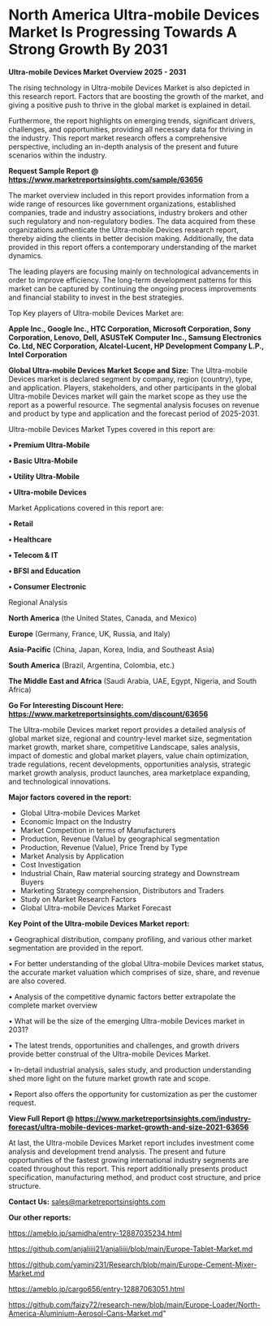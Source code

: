 # North America Ultra-mobile Devices Market Is Progressing Towards A Strong Growth By 2031

<Strong> Ultra-mobile Devices Market Overview 2025 - 2031</strong>

The rising technology in Ultra-mobile Devices Market is also depicted in this research report. Factors that are boosting the growth of the market, and giving a positive push to thrive in the global market is explained in detail.

Furthermore, the report highlights on emerging trends, significant drivers, challenges, and opportunities, providing all necessary data for thriving in the industry. This report market research offers a comprehensive perspective, including an in-depth analysis of the present and future scenarios within the industry.

<strong>Request Sample Report @ <a href=https://www.marketreportsinsights.com/sample/63656>https://www.marketreportsinsights.com/sample/63656</a></strong>

The market overview included in this report provides information from a wide range of resources like government organizations, established companies, trade and industry associations, industry brokers and other such regulatory and non-regulatory bodies. The data acquired from these organizations authenticate the Ultra-mobile Devices research report, thereby aiding the clients in better decision making. Additionally, the data provided in this report offers a contemporary understanding of the market dynamics.

The leading players are focusing mainly on technological advancements in order to improve efficiency. The long-term development patterns for this market can be captured by continuing the ongoing process improvements and financial stability to invest in the best strategies.

Top Key players of Ultra-mobile Devices Market are:

<strong>Apple Inc., Google Inc., HTC Corporation, Microsoft Corporation, Sony Corporation, Lenovo, Dell, ASUSTeK Computer Inc., Samsung Electronics Co. Ltd, NEC Corporation, Alcatel-Lucent, HP Development Company L.P., Intel Corporation</strong>

<strong><b>Global Ultra-mobile Devices Market Scope and Size:</b></strong>
The Ultra-mobile Devices market is declared segment by company, region (country), type, and application. Players, stakeholders, and other participants in the global Ultra-mobile Devices market will gain the market scope as they use the report as a powerful resource. The segmental analysis focuses on revenue and product by type and application and the forecast period of 2025-2031.

Ultra-mobile Devices Market Types covered in this report are:

<strong>• Premium Ultra-Mobile

• Basic Ultra-Mobile

• Utility Ultra-Mobile

• Ultra-mobile Devices</strong>

Market Applications covered in this report are:

<strong>• Retail

• Healthcare

• Telecom & IT

• BFSI and Education

• Consumer Electronic</strong> 

Regional Analysis

<strong>North America</strong> (the United States, Canada, and Mexico)

<strong>Europe</strong> (Germany, France, UK, Russia, and Italy)

<strong>Asia-Pacific</strong> (China, Japan, Korea, India, and Southeast Asia)

<strong>South America</strong> (Brazil, Argentina, Colombia, etc.)

<strong>The Middle East and Africa</strong> (Saudi Arabia, UAE, Egypt, Nigeria, and South Africa)

<strong>Go For Interesting Discount Here: <a href=https://www.marketreportsinsights.com/discount/63656>https://www.marketreportsinsights.com/discount/63656</a></strong>

The Ultra-mobile Devices market report provides a detailed analysis of global market size, regional and country-level market size, segmentation market growth, market share, competitive Landscape, sales analysis, impact of domestic and global market players, value chain optimization, trade regulations, recent developments, opportunities analysis, strategic market growth analysis, product launches, area marketplace expanding, and technological innovations.

<strong><b>Major factors covered in the report:</b></strong>
<ul>
  <li>Global Ultra-mobile Devices Market </li>
  <li>Economic Impact on the Industry</li>
  <li>Market Competition in terms of Manufacturers</li>
  <li>Production, Revenue (Value) by geographical segmentation</li>
  <li>Production, Revenue (Value), Price Trend by Type</li>
  <li>Market Analysis by Application</li>
  <li>Cost Investigation</li>
  <li>Industrial Chain, Raw material sourcing strategy and Downstream Buyers</li>
  <li>Marketing Strategy comprehension, Distributors and Traders</li>
  <li>Study on Market Research Factors</li>
  <li>Global Ultra-mobile Devices Market Forecast</li>
</ul>

<strong><b>Key Point of the Ultra-mobile Devices Market report:</b></strong>

• Geographical distribution, company profiling, and various other market segmentation are provided in the report.

• For better understanding of the global Ultra-mobile Devices market status, the accurate market valuation which comprises of size, share, and revenue are also covered.

• Analysis of the competitive dynamic factors better extrapolate the complete market overview

• What will be the size of the emerging Ultra-mobile Devices market in 2031?

• The latest trends, opportunities and challenges, and growth drivers provide better construal of the Ultra-mobile Devices Market.

• In-detail industrial analysis, sales study, and production understanding shed more light on the future market growth rate and scope.

• Report also offers the opportunity for customization as per the customer request.

<strong><b>View Full Report @ <a href=https://www.marketreportsinsights.com/industry-forecast/ultra-mobile-devices-market-growth-and-size-2021-63656>https://www.marketreportsinsights.com/industry-forecast/ultra-mobile-devices-market-growth-and-size-2021-63656</a></b></strong>


At last, the Ultra-mobile Devices Market report includes investment come analysis and development trend analysis. The present and future opportunities of the fastest growing international industry segments are coated throughout this report. This report additionally presents product specification, manufacturing method, and product cost structure, and price structure.

<strong>Contact Us:</strong>
sales@marketreportsinsights.com

<strong>Our other reports:</strong>

<a href=https://ameblo.jp/samidha/entry-12887035234.html>https://ameblo.jp/samidha/entry-12887035234.html</a>

<a href=https://github.com/anjaliiii21/anjaliiii/blob/main/Europe-Tablet-Market.md>https://github.com/anjaliiii21/anjaliiii/blob/main/Europe-Tablet-Market.md</a>

<a href=https://github.com/yamini231/Research/blob/main/Europe-Cement-Mixer-Market.md>https://github.com/yamini231/Research/blob/main/Europe-Cement-Mixer-Market.md</a>

<a href=https://ameblo.jp/cargo656/entry-12887063051.html>https://ameblo.jp/cargo656/entry-12887063051.html</a>

<a href=https://github.com/faizy72/research-new/blob/main/Europe-Loader/North-America-Aluminium-Aerosol-Cans-Market.md>https://github.com/faizy72/research-new/blob/main/Europe-Loader/North-America-Aluminium-Aerosol-Cans-Market.md</a>"
